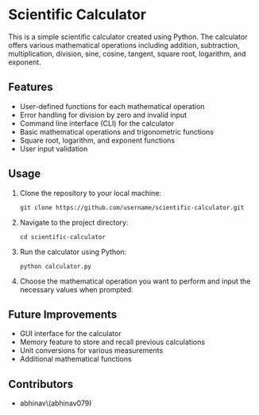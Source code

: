 <!DOCTYPE html>
<html>
<head>
	<meta charset="UTF-8">
</head>
<body>
	<h1>Scientific Calculator</h1>
	<p>This is a simple scientific calculator created using Python. The calculator offers various mathematical operations including addition, subtraction, multiplication, division, sine, cosine, tangent, square root, logarithm, and exponent.</p>
<h2>Features</h2>
<ul>
	<li>User-defined functions for each mathematical operation</li>
	<li>Error handling for division by zero and invalid input</li>
	<li>Command line interface (CLI) for the calculator</li>
	<li>Basic mathematical operations and trigonometric functions</li>
	<li>Square root, logarithm, and exponent functions</li>
	<li>User input validation</li>
</ul>

<h2>Usage</h2>
<ol>
	<li>Clone the repository to your local machine:</li>
	<pre><code>git clone https://github.com/username/scientific-calculator.git</code></pre>
	<li>Navigate to the project directory:</li>
	<pre><code>cd scientific-calculator</code></pre>
	<li>Run the calculator using Python:</li>
	<pre><code>python calculator.py</code></pre>
	<li>Choose the mathematical operation you want to perform and input the necessary values when prompted.</li>
</ol>

<h2>Future Improvements</h2>
<ul>
	<li>GUI interface for the calculator</li>
	<li>Memory feature to store and recall previous calculations</li>
	<li>Unit conversions for various measurements</li>
	<li>Additional mathematical functions</li>
</ul>

<h2>Contributors</h2>
<ul>
	<li>abhinav\(abhinav079)</li>
</ul>


</body>
</html>




